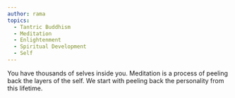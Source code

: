 ```yaml
---
author: rama
topics:
  - Tantric Buddhism
  - Meditation
  - Enlightenment
  - Spiritual Development
  - Self
---
```


You have thousands of selves inside you. Meditation is a process of peeling back the layers of the self. We start with peeling back the personality from this lifetime.
